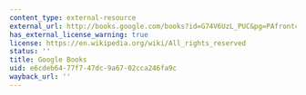 ```yaml
---
content_type: external-resource
external_url: http://books.google.com/books?id=G74V6UzL_PUC&pg=PAfrontcover
has_external_license_warning: true
license: https://en.wikipedia.org/wiki/All_rights_reserved
status: ''
title: Google Books
uid: e6cdeb64-77f7-47dc-9a67-02cca246fa9c
wayback_url: ''
---
```


